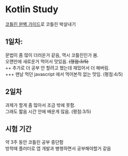 # Kotlin Study

[코틀린 완벽 가이드](https://www.yes24.com/Product/Goods/107698728)로 코틀린 박살내기

## 1일차: 
문법이 좀 많이 더러운거 같음, 역시 코틀린인가 봄.  
오랜만에 새로운거 먹어서 맛있음. ~~(평점:3/5)~~   
++ 추가로 더 공부 안 할려고 했는데 재밌어서 더 해버림.  
+++ 맨날 먹던 javascript 에서 먹어본적 없는 맛임. (평점:4/5)

## 2일차 
과제가 할게 좀 많아서 조금 밖에 못함.  
그래도 짧음 시간 안에 배운게 많음. (평점:3/5)

## 시험 기간

약 3주 동안 코틀린 공부 중단함  
방학때 플러터로 앱 개발과 병행하면서 공부해야할거 같음
